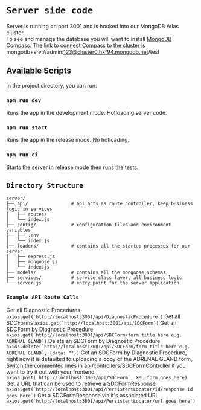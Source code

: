 # `Server side code`

Server is running on port 3001 and is hooked into our MongoDB Atlas cluster.\
To see and manage the database you will want to install [MongoDB Compass](https://www.mongodb.com/try/download/compass).
The link to connect Compass to the cluster is mongodb+srv://admin:123@cluster0.hxf94.mongodb.net/test

## Available Scripts

In the project directory, you can run:

### `npm run dev`

Runs the app in the development mode. Hotloading server code.

### `npm run start`

Runs the app in the release mode. No hotloading.

### `npm run ci`

Starts the server in release mode then runs the tests.

## `Directory Structure`
```
server/
├── api/                # api acts as route controller, keep business logic in services
│   ├── routes/
│   └── index.js
├── config/             # configuration files and environment variables
├── ├── .env
│   └── index.js
│── loaders/            # contains all the startup processes for our server
│   ├── express.js
│   ├── mongoose.js
│   └── index.js
├── models/             # contains all the mongoose schemas
├── services/           # service class layer, all business logic
└── server.js           # entry point for the server application
```

### `Example API Route Calls`
Get all Diagnostic Procedures
```axios.get(`http://localhost:3001/api/DiagnosticProcedure`)```
Get all SDCForms
```axios.get(`http://localhost:3001/api/SDCForm`)```
Get an SDCForm by Diagnostic Procedure
```axios.get(`http://localhost:3001/api/SDCForm/form title here e.g. ADRENAL GLAND`)```
Delete an SDCForm by Diagnostic Procedure
```axios.delete(`http://localhost:3001/api/SDCForm/form title here e.g. ADRENAL GLAND`, {data: ""})```
Get an SDCForm by Diagnostic Procedure, right now it is defaulted to uploading a copy of the ADRENAL GLAND form,
Switch the commented lines in api/controllers/SDCFormController if you want to try it out with your frontend
```axios.post(`http://localhost:3001/api/SDCForm`, XML form goes here)```
Get a URL that can be used to retrieve a SDCFormResponse
```axios.get(`http://localhost:3001/api/PersistentLocator/id/response id goes here`)```
Get a SDCFormResponse via it's associated URL
```axios.get(`http://localhost:3001/api/PersistentLocator/url goes here`)```